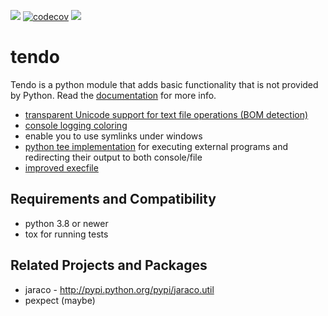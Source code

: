 [![](https://img.shields.io/pypi/v/tendo.svg?colorB=green)](https://pypi.python.org/pypi/tendo/)
[![codecov](https://codecov.io/gh/pycontribs/tendo/graph/badge.svg?token=1VvPGtNT0c)](https://codecov.io/gh/pycontribs/tendo)
[![](https://readthedocs.org/projects/tendo/badge/?version=latest)](http://tendo.readthedocs.io)

# tendo

Tendo is a python module that adds basic functionality that is
not provided by Python. Read the [documentation](https://tendo.readthedocs.io) for more info.

- [transparent Unicode support for text file operations (BOM detection)](https://tendo.readthedocs.io/#module-tendo.singleton)
- [console logging coloring](https://tendo.readthedocs.io/#module-tendo.colorer)
- enable you to use symlinks under windows
- [python tee implementation](https://tendo.readthedocs.io/#module-tendo.colorer) for executing external programs and redirecting their output to both console/file
- [improved execfile](https://tendo.readthedocs.io/#module-tendo.execfile2)

## Requirements and Compatibility

- python 3.8 or newer
- tox for running tests

## Related Projects and Packages

- jaraco - http://pypi.python.org/pypi/jaraco.util
- pexpect (maybe)
